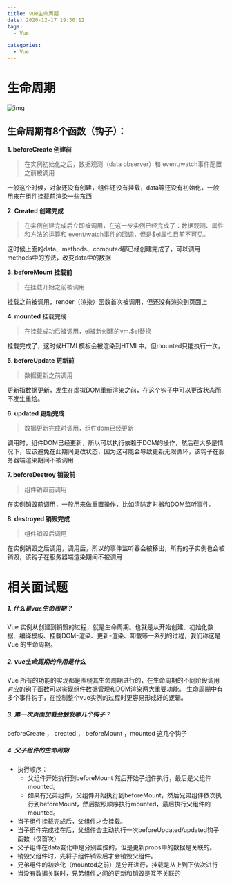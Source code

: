 ```yaml
---
title: vue生命周期
date: 2020-12-17 19:30:12
tags: 
  - Vue

categories: 
  - Vue
---
```


# 生命周期

![img](https://img-blog.csdnimg.cn/img_convert/1d37d5e068a3b9a337d1c4f9a2def7f3.png)![点击并拖拽以移动](data:image/gif;base64,R0lGODlhAQABAPABAP///wAAACH5BAEKAAAALAAAAAABAAEAAAICRAEAOw==)

## 生命周期有8个函数（钩子）：

**1. beforeCreate 创建前**

> 在实例初始化之后，数据观测（data observer）和 event/watch事件配置之前被调用

一般这个时候，对象还没有创建，组件还没有挂载，data等还没有初始化，一般用来在组件挂载前渲染一些东西



**2. Created 创建完成**

> 在实例创建完成后立即被调用，在这一步实例已经完成了：数据观测、属性和方法的运算和 event/watch事件的回调，但是$el属性目前不可见。

这时候上面的data、methods、computed都已经创建完成了，可以调用methods中的方法，改变data中的数据



**3. beforeMount 挂载前**

> 在挂载开始之前被调用

挂载之前被调用，render（渲染）函数首次被调用，但还没有渲染到页面上

**4. mounted** 挂载完成

> 在挂载成功后被调用，el被新创建的vm.$el替换

挂载完成了，这时候HTML模板会被渲染到HTML中。但mounted只能执行一次。



**5. beforeUpdate 更新前**

> 数据更新之前调用

更新指数据更新，发生在虚拟DOM重新渲染之前，在这个钩子中可以更改状态而不发生重绘。



**6. updated 更新完成**

> 数据更新完成时调用，组件dom已经更新

调用时，组件DOM已经更新，所以可以执行依赖于DOM的操作，然后在大多是情况下，应该避免在此期间更改状态，因为这可能会导致更新无限循环，该钩子在服务器端渲染期间不被调用



**7. beforeDestroy 销毁前**

> 组件销毁前调用

在实例销毁前调用，一般用来做重置操作，比如清除定时器和DOM监听事件。



**8. destroyed 销毁完成**

> 组件销毁后调用

在实例销毁之后调用，调用后，所以的事件监听器会被移出，所有的子实例也会被销毁，该钩子在服务器端渲染期间不被调用

# 相关面试题

##### 1. 什么是vue生命周期？

Vue 实例从创建到销毁的过程，就是生命周期。也就是从开始创建、初始化数据、编译模板、挂载DOM-渲染、更新-渲染、卸载等一系列的过程，我们称这是 Vue 的生命周期。

##### 2. vue生命周期的作用是什么

Vue 所有的功能的实现都是围绕其生命周期进行的，在生命周期的不同阶段调用对应的钩子函数可以实现组件数据管理和DOM渲染两大重要功能。 生命周期中有多个事件钩子，在控制整个vue实例的过程时更容易形成好的逻辑。

##### 3. 第一次页面加载会触发哪几个钩子？

beforeCreate ， created ， beforeMount ，mounted 这几个钩子

##### 4. 父子组件的生命周期

- 执行顺序：
  - 父组件开始执行到beforeMount 然后开始子组件执行，最后是父组件mounted。
  - 如果有兄弟组件，父组件开始执行到beforeMount，然后兄弟组件依次执行到beforeMount，然后按照顺序执行mounted，最后执行父组件的mounted。
- 当子组件挂载完成后，父组件才会挂载。
- 当子组件完成挂在后，父组件会主动执行一次beforeUpdated/updated钩子函数（仅首次）
- 父子组件在data变化中是分别监控的，但是更新props中的数据是关联的。
- 销毁父组件时，先将子组件销毁后才会销毁父组件。
- 兄弟组件的初始化（mounted之前）是分开进行，挂载是从上到下依次进行
- 当没有数据关联时，兄弟组件之间的更新和销毁是互不关联的